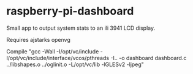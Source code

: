 raspberry-pi-dashboard
======================

Small app to output system stats to an ili 3941 LCD display.

Requires ajstarks openvg

Compile "gcc -Wall -I/opt/vc/include -I/opt/vc/include/interface/vcos/pthreads -I.. -o dashboard dashboard.c ../libshapes.o ../oglinit.o -L/opt/vc/lib -lGLESv2 -ljpeg"
